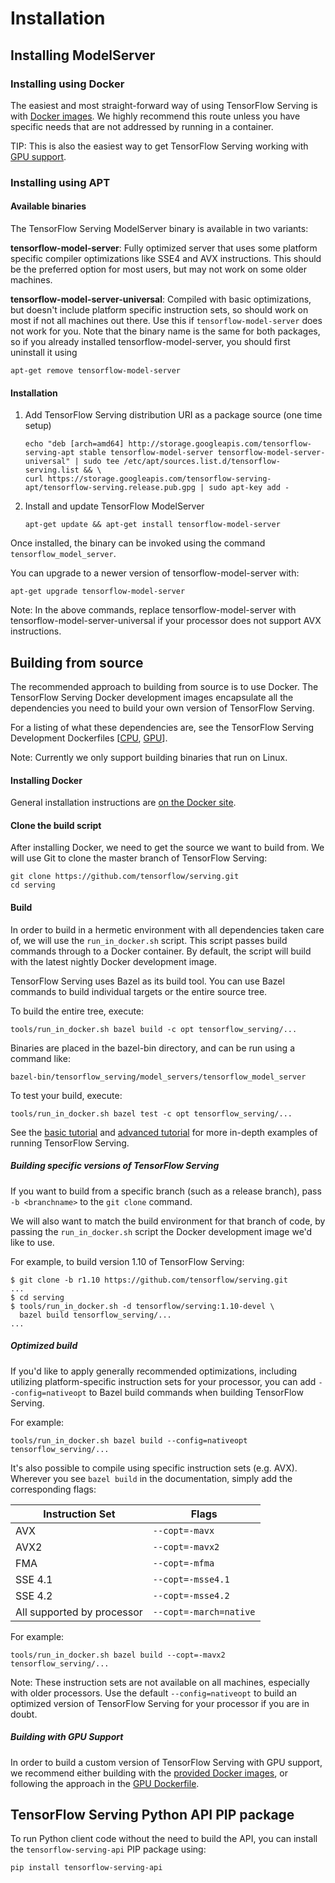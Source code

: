 # Installation

## Installing ModelServer

### Installing using Docker

The easiest and most straight-forward way of using TensorFlow Serving is with
[Docker images](docker.md). We highly recommend this route unless you have
specific needs that are not addressed by running in a container.

TIP: This is also the easiest way to get TensorFlow Serving working with [GPU
support](docker.md#serving-with-docker-using-your-gpu).

### Installing using APT

#### Available binaries

The TensorFlow Serving ModelServer binary is available in two variants:

**tensorflow-model-server**: Fully optimized server that uses some platform
specific compiler optimizations like SSE4 and AVX instructions. This should be
the preferred option for most users, but may not work on some older machines.

**tensorflow-model-server-universal**: Compiled with basic optimizations, but
doesn't include platform specific instruction sets, so should work on most if
not all machines out there. Use this if `tensorflow-model-server` does not work
for you. Note that the binary name is the same for both packages, so if you
already installed tensorflow-model-server, you should first uninstall it using

<!-- common_typos_disable -->

```shell
apt-get remove tensorflow-model-server
```

<!-- common_typos_enable -->

#### Installation

1.  Add TensorFlow Serving distribution URI as a package source (one time setup)

    ```shell
    echo "deb [arch=amd64] http://storage.googleapis.com/tensorflow-serving-apt stable tensorflow-model-server tensorflow-model-server-universal" | sudo tee /etc/apt/sources.list.d/tensorflow-serving.list && \
    curl https://storage.googleapis.com/tensorflow-serving-apt/tensorflow-serving.release.pub.gpg | sudo apt-key add -
    ```

2.  Install and update TensorFlow ModelServer

    <!-- common_typos_disable -->

    ```shell
    apt-get update && apt-get install tensorflow-model-server
    ```

    <!-- common_typos_enable -->

Once installed, the binary can be invoked using the command
    `tensorflow_model_server`.


You can upgrade to a newer version of tensorflow-model-server with:

<!-- common_typos_disable -->

```shell
apt-get upgrade tensorflow-model-server
```

<!-- common_typos_enable -->

Note: In the above commands, replace tensorflow-model-server with
tensorflow-model-server-universal if your processor does not support AVX
instructions.

## Building from source

The recommended approach to building from source is to use Docker. The
TensorFlow Serving Docker development images encapsulate all the dependencies
you need to build your own version of TensorFlow Serving.

For a listing of what these dependencies are, see the TensorFlow Serving
Development Dockerfiles
[[CPU](https://github.com/tensorflow/serving/blob/master/tensorflow_serving/tools/docker/Dockerfile.devel),
[GPU](https://github.com/tensorflow/serving/blob/master/tensorflow_serving/tools/docker/Dockerfile.devel-gpu)].

Note: Currently we only support building binaries that run on Linux.

#### Installing Docker

General installation instructions are
[on the Docker site](https://docs.docker.com/install/).

#### Clone the build script

After installing Docker, we need to get the source we want to build from. We
will use Git to clone the master branch of TensorFlow Serving:

```shell
git clone https://github.com/tensorflow/serving.git
cd serving
```

#### Build

In order to build in a hermetic environment with all dependencies taken care of,
we will use the `run_in_docker.sh` script. This script passes build commands
through to a Docker container. By default, the script will build with the latest
nightly Docker development image.

TensorFlow Serving uses Bazel as its build tool. You can use Bazel commands to
build individual targets or the entire source tree.

To build the entire tree, execute:

```shell
tools/run_in_docker.sh bazel build -c opt tensorflow_serving/...
```

Binaries are placed in the bazel-bin directory, and can be run using a command
like:

```shell
bazel-bin/tensorflow_serving/model_servers/tensorflow_model_server
```

To test your build, execute:

```shell
tools/run_in_docker.sh bazel test -c opt tensorflow_serving/...
```

See the [basic tutorial](serving_basic.md) and [advanced
tutorial](serving_advanced.md) for more in-depth examples of running TensorFlow
Serving.

##### Building specific versions of TensorFlow Serving

If you want to build from a specific branch (such as a release branch), pass `-b
<branchname>` to the `git clone` command.

We will also want to match the build environment for that branch of code, by
passing the `run_in_docker.sh` script the Docker development image we'd like to
use.

For example, to build version 1.10 of TensorFlow Serving:

```console
$ git clone -b r1.10 https://github.com/tensorflow/serving.git
...
$ cd serving
$ tools/run_in_docker.sh -d tensorflow/serving:1.10-devel \
  bazel build tensorflow_serving/...
...
```

##### Optimized build

If you'd like to apply generally recommended optimizations, including utilizing
platform-specific instruction sets for your processor, you can add
`--config=nativeopt` to Bazel build commands when building TensorFlow Serving.

For example:

```shell
tools/run_in_docker.sh bazel build --config=nativeopt tensorflow_serving/...
```

It's also possible to compile using specific instruction sets (e.g. AVX).
Wherever you see `bazel build` in the documentation, simply add the
corresponding flags:

Instruction Set            | Flags
-------------------------- | ----------------------
AVX                        | `--copt=-mavx`
AVX2                       | `--copt=-mavx2`
FMA                        | `--copt=-mfma`
SSE 4.1                    | `--copt=-msse4.1`
SSE 4.2                    | `--copt=-msse4.2`
All supported by processor | `--copt=-march=native`

For example:

```shell
tools/run_in_docker.sh bazel build --copt=-mavx2 tensorflow_serving/...
```

Note: These instruction sets are not available on all machines, especially with
older processors. Use the default `--config=nativeopt` to build an optimized
version of TensorFlow Serving for your processor if you are in doubt.


##### Building with GPU Support

In order to build a custom version of TensorFlow Serving with GPU support, we
recommend either building with the
[provided Docker images](building_with_docker.md), or following the approach in
the
[GPU Dockerfile](https://github.com/tensorflow/serving/blob/master/tensorflow_serving/tools/docker/Dockerfile.devel-gpu).

## TensorFlow Serving Python API PIP package

To run Python client code without the need to build the API, you can install the
`tensorflow-serving-api` PIP package using:

```shell
pip install tensorflow-serving-api
```
